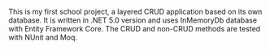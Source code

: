 This is my first school project, a layered CRUD application based on its own database.
It is written in .NET 5.0 version and uses InMemoryDb database with Entity Framework Core.
The CRUD and non-CRUD methods are tested with NUnit and Moq.

